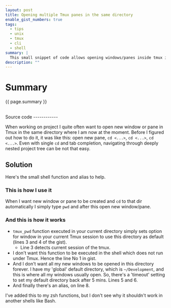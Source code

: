 ```yaml
---
layout: post
title: Opening multiple Tmux panes in the same directory
enable_gist_numbers: true
tags:
  - tips
  - unix
  - tmux
  - cli
  - shell
summary: |
  This small snippet of code allows opening windows/panes inside tmux in the same UNIX directory.
description: ""
---
```



Summary
==========

{{ page.summary }} 

<br clear='all'>
Source code
------------

<script src="https://gist.github.com/4129656.js?file=tmux_pwd.sh"></script>

When working on project I quite often want to open new window or pane in Tmux in the same directory where I am now at the moment. Before I figured out how to do it, it was like this: open new pane, `cd <...>`, `cd <...>`, `cd <...>`.  Even with single `cd` and tab completion, navigating through deeply nested project tree can be not that easy.

Solution
-----------

Here's the small shell function and alias to help. 

### This is how I use it 

When I want new window or pane to be created and `cd` to that dir automatically I simply type `pwd` and after this open new window/pane.


### And this is how it works


* `tmux_pwd` function executed in your current directory simply sets option for window in your current Tmux session to use this directory as default (lines 3 and 4 of the gist).
    * Line 3 detects current session of the tmux.
* I don't want this function to be executed in the shell which does not run under Tmux. Hence the line No 1 in gist.
* And I don't want all my new windows to be opened in this directory forever. I have my 'global' default directory, which is `~/Development`, and this is where all my windows usually open. So, there's a 'timeout' setting to set my default directory back after 5 mins. Lines 5 and 6.
* And finally there's an alias, on line 8.

I've added this to my zsh functions, but I don't see why it shouldn't work in another shells like Bash. 


